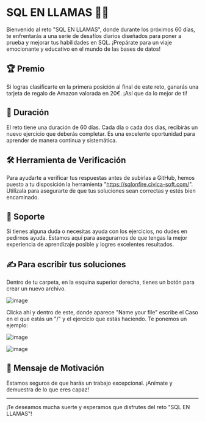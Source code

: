# SQL EN LLAMAS 🦙🔥

Bienvenido al reto "SQL EN LLAMAS", donde durante los próximos 60 días, te enfrentarás a una serie de desafíos diarios diseñados para poner a prueba y mejorar tus habilidades en SQL. ¡Prepárate para un viaje emocionante y educativo en el mundo de las bases de datos!

## 🏆 Premio

Si logras clasificarte en la primera posición al final de este reto, ganarás una tarjeta de regalo de Amazon valorada en 20€. ¡Así que da lo mejor de ti!

## 📅 Duración

El reto tiene una duración de 60 días. Cada día o cada dos días, recibirás un nuevo ejercicio que deberás completar. Es una excelente oportunidad para aprender de manera continua y sistemática.

## 🛠 Herramienta de Verificación

Para ayudarte a verificar tus respuestas antes de subirlas a GitHub, hemos puesto a tu disposición la herramienta "https://sqlonfire.civica-soft.com/". Utilízala para asegurarte de que tus soluciones sean correctas y estés bien encaminado.

## 🙋 Soporte

Si tienes alguna duda o necesitas ayuda con los ejercicios, no dudes en pedirnos ayuda. Estamos aquí para asegurarnos de que tengas la mejor experiencia de aprendizaje posible y logres excelentes resultados.

## ✍️ Para escribir tus soluciones

Dentro de tu carpeta, en la esquina superior derecha, tienes un botón para crear un nuevo archivo.

![image](https://github.com/mariadomenech/SQLEnLlamas2024_2.0/assets/156344357/22599bd4-08e0-433f-bfd6-0879ddeb4e84)

Clicka ahí y dentro de este, donde aparece "Name your file" escribe el Caso en el que estás un "/" y el ejercicio que estás haciendo. Te ponemos un ejemplo:

![image](https://github.com/mariadomenech/SQLEnLlamas2024_2.0/assets/156344357/5a191898-8bc5-4de1-a155-66149d3e5c98)

![image](https://github.com/mariadomenech/SQLEnLlamas2024_2.0/assets/156344357/0fcb30da-273d-4f38-801a-093cca1c07b7)

## 🌟 Mensaje de Motivación

Estamos seguros de que harás un trabajo excepcional. ¡Anímate y demuestra de lo que eres capaz!

---

¡Te deseamos mucha suerte y esperamos que disfrutes del reto "SQL EN LLAMAS"!
